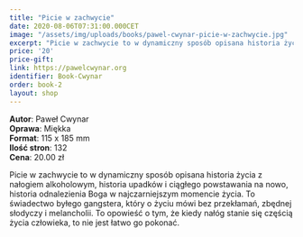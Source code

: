 ```yaml
---
title: "Picie w zachwycie"
date: 2020-08-06T07:31:00.000CET
image: "/assets/img/uploads/books/pawel-cwynar-picie-w-zachwycie.jpg"
excerpt: "Picie w zachwycie to w dynamiczny sposób opisana historia życia z nałogiem alkoholowym, historia upadków i ciągłego powstawania na nowo..."
price: '20' 
price-gift: 
link: https://pawelcwynar.org
identifier: Book-Cwynar
order: book-2
layout: shop
---
```

 
**Autor**: Paweł Cwynar   
**Oprawa**: Miękka   
**Format**: 115 x 185 mm  
**Ilość stron**: 132   
**Cena**: 20.00 zł 

Picie w zachwycie to w dynamiczny sposób opisana historia życia z nałogiem alkoholowym, historia upadków i ciągłego powstawania na nowo, historia odnalezienia Boga w najczarniejszym momencie życia. To świadectwo byłego gangstera, który o życiu mówi bez przekłamań, zbędnej słodyczy i melancholii. To opowieść o tym, że kiedy nałóg stanie się częścią życia człowieka, to nie jest łatwo go pokonać. 

